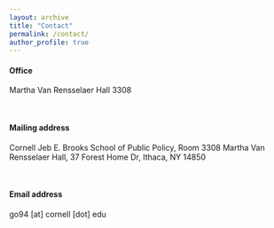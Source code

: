 ```yaml
---
layout: archive
title: "Contact"
permalink: /contact/
author_profile: true
---
```


#### Office
Martha Van Rensselaer Hall 3308

<br>

#### Mailing address
Cornell Jeb E. Brooks School of Public Policy, Room 3308 Martha Van Rensselaer Hall, 37 Forest Home Dr, Ithaca, NY 14850

<br>

#### Email address
go94 [at] cornell [dot] edu

